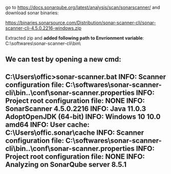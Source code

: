 
go to https://docs.sonarqube.org/latest/analysis/scan/sonarscanner/  and download sonar binaries: 

https://binaries.sonarsource.com/Distribution/sonar-scanner-cli/sonar-scanner-cli-4.5.0.2216-windows.zip

Extracted zip and **added following path to Envrionment variable**: C:\softwares\sonar-scanner-cli\bin\

We can test by opening a new cmd:
------------------------------------------------------------
C:\Users\offic>sonar-scanner.bat
INFO: Scanner configuration file: C:\softwares\sonar-scanner-cli\bin\..\conf\sonar-scanner.properties
INFO: Project root configuration file: NONE
INFO: SonarScanner 4.5.0.2216
INFO: Java 11.0.3 AdoptOpenJDK (64-bit)
INFO: Windows 10 10.0 amd64
INFO: User cache: C:\Users\offic\.sonar\cache
INFO: Scanner configuration file: C:\softwares\sonar-scanner-cli\bin\..\conf\sonar-scanner.properties
INFO: Project root configuration file: NONE
INFO: Analyzing on SonarQube server 8.5.1
------------------------------------------------------------



